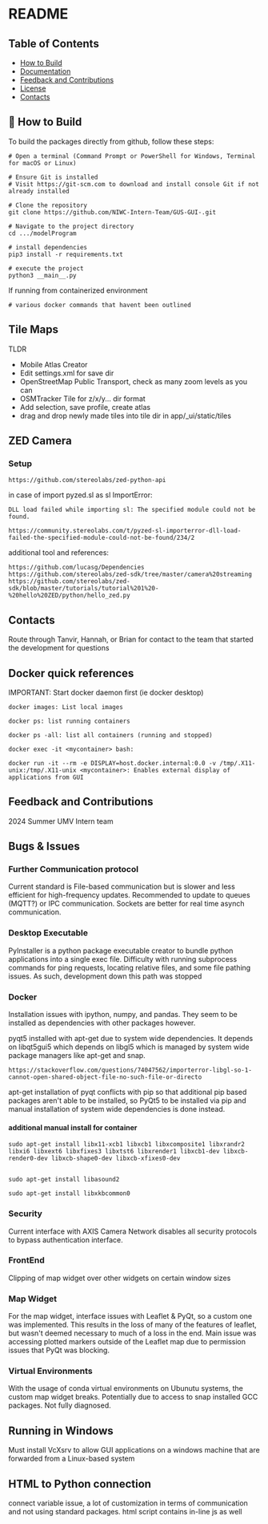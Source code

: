 # README 

## Table of Contents 

<!-- - [About](#-about) -->
<!-- - [Certification](#-certification) -->
- [How to Build](#-how-to-build)
- [Documentation](#-documentation)
- [Feedback and Contributions](#-feedback-and-contributions)
- [License](#-license)
- [Contacts](#%EF%B8%8F-contacts)





## 📝 How to Build

To build the packages directly from github, follow these steps:

```shell
# Open a terminal (Command Prompt or PowerShell for Windows, Terminal for macOS or Linux)

# Ensure Git is installed
# Visit https://git-scm.com to download and install console Git if not already installed

# Clone the repository
git clone https://github.com/NIWC-Intern-Team/GUS-GUI-.git

# Navigate to the project directory
cd .../modelProgram

# install dependencies 
pip3 install -r requirements.txt 

# execute the project
python3 __main__.py

```

If running from containerized environment 
```shell 
# various docker commands that havent been outlined 
```



## Tile Maps 
TLDR 
- Mobile Atlas Creator 
- Edit settings.xml for save dir 
- OpenStreetMap Public Transport, check as many zoom levels as you can 
- OSMTracker Tile for z/x/y... dir format 
- Add selection, save profile, create atlas 
- drag and drop newly made tiles into tile dir in app/_ui/static/tiles


## ZED Camera 

### Setup   
    https://github.com/stereolabs/zed-python-api

in case of 
    import pyzed.sl as sl
ImportError: 

    DLL load failed while importing sl: The specified module could not be found.

    https://community.stereolabs.com/t/pyzed-sl-importerror-dll-load-failed-the-specified-module-could-not-be-found/234/2

additional tool and references:
   
    https://github.com/lucasg/Dependencies
    https://github.com/stereolabs/zed-sdk/tree/master/camera%20streaming
    https://github.com/stereolabs/zed-sdk/blob/master/tutorials/tutorial%201%20-%20hello%20ZED/python/hello_zed.py

## Contacts 
Route through Tanvir, Hannah, or Brian for contact to the team that started the development for questions 
## Docker quick references 
IMPORTANT: Start docker daemon first (ie docker desktop)

    docker images: List local images 

    docker ps: list running containers 

    docker ps -all: list all containers (running and stopped)

    docker exec -it <mycontainer> bash: 

    docker run -it --rm -e DISPLAY=host.docker.internal:0.0 -v /tmp/.X11-unix:/tmp/.X11-unix <mycontainer>: Enables external display of applications from GUI 


## Feedback and Contributions 
2024 Summer UMV Intern team 



## Bugs & Issues 

### Further Communication protocol 
Current standard is File-based communication but is slower and less efficient for high-frequency updates. Recommended to update to queues (MQTT?) or IPC communication. 
Sockets are better for real time asynch communication.

### Desktop Executable
PyInstaller is a python package executable creator to bundle python applications into a single exec file. Difficulty with running subprocess commands for ping requests, 
locating relative files, and some file pathing issues. As such, development down this path was stopped 

### Docker 
Installation issues with ipython, numpy, and pandas. They seem to be installed as dependencies with other packages however. 

pyqt5 installed with apt-get due to system wide dependencies. It depends on libqt5gui5 which depends on libgl5 which is managed by system wide package managers like apt-get and snap.

    https://stackoverflow.com/questions/74047562/importerror-libgl-so-1-cannot-open-shared-object-file-no-such-file-or-directo

apt-get installation of pyqt conflicts with pip so that additional pip based packages aren't able to be installed, so PyQt5 to be installed via pip and manual installation of system wide dependencies is done instead. 

#### additional manual install for container 
    sudo apt-get install libx11-xcb1 libxcb1 libxcomposite1 libxrandr2 libxi6 libxext6 libxfixes3 libxtst6 libxrender1 libxcb1-dev libxcb-render0-dev libxcb-shape0-dev libxcb-xfixes0-dev


    sudo apt-get install libasound2

    sudo apt-get install libxkbcommon0

### Security 
Current interface with AXIS Camera Network disables all security protocols to bypass authentication interface. 

### FrontEnd 
Clipping of map widget over other widgets on certain window sizes 

### Map Widget 
For the map widget, interface issues with Leaflet & PyQt, so a custom one was implemented. This results in the loss of many of the features of leaflet, but wasn't deemed necessary to much of a loss in the end. Main issue was accessing plotted markers outside of the Leaflet map due to permission issues that PyQt was blocking. 

### Virtual Environments 
With the usage of conda virtual environments on Ubunutu systems, the custom map widget breaks. Potentially due to access to snap installed GCC packages. Not fully diagnosed. 

## Running in Windows 
Must install VcXsrv to allow GUI applications on a windows machine that are forwarded from a Linux-based system 

## HTML to Python connection 
connect variable issue, a lot of customization in terms of communication and not using standard packages. html script contains in-line js as well



